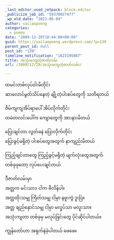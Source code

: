 ```yaml
---
_last_editor_used_jetpack: block-editor
_publicize_job_id: "59370027477"
_wp_old_date: "2021-06-09"
author: sailaopoeng
categories:
  - poems
date: "2009-12-28T10:44:00+00:00"
guid: https://sailaopoeng.wordpress.com/?p=139
parent_post_id: null
post_id: "139"
timeline_notification: "1623195887"
title: အသုံးမကျတဲ့ဇာတ်လမ်း
url: /2009/12/28/အသုံးမကျတဲ့ဇာတ်လမ်း/

---
```

ထမင်းတစ်လုပ်ဝါးမိတိုင်း  
ဆာလောင်မွတ်သိပ်နေတဲ့ ချို့တဲ့ပါးစပ်တွေကို သတိရတယ်

ဇိမ်ကျကျအိပ်ရာပေါ် အိပ်လိုက်တိုင်း  
တမံတလင်းပေါ်က ကျောတွေကို အားနားမိတယ်

ပြောချင်တာ လွတ်ခနဲ ပြောလိုက်တိုင်း  
ပြောခွင့်မရှိတဲ့ ပါးစပ်တွေအတွက် နာကျည်းမိတယ်

ကြည့်ချင်တာတွေ ကြည့်ခွင့်မရှိတဲ့ မျက်လုံးတွေအတွက်  
တစ်ခုခုတော့ လုပ်ပေးချင်တယ်

ဒီဇာတ်လမ်းမှာ  
အတ္တက မင်းသား၊ ငါက ဗီလိန်ပါ။  
အတ္တထိုးသမျှ ကြိတ်သမျှ ငါ့မှာ နဖူးကွဲ ဒူးပြဲ။  
အတ္တ ချည်နှောင်သမျှ ငါ့မှာ မလှုပ်သာ မလူးသာ။  
အသုံးကျတာ တစ်ခုမှ မလုပ်ခြင်းတွေ ပိုင်ဆိုင်ပါတယ်။

ကျွန်တော်ဟာ အရှက်နဲခဲ့ပါတယ် ဖေဖေ။
